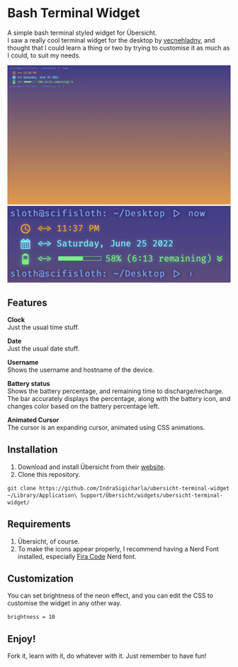 # Bash Terminal Widget
A simple bash terminal styled widget for Übersicht.  
I saw a really cool terminal widget for the desktop by [vecnehladny](https://github.com/vecnehladny), and thought that I could learn a thing or two by trying to customise it as much as I could, to suit my needs.

![Screenshot](screenshot-1.png)
![Screenshot](screenshot.png)

## Features
**Clock**  
Just the usual time stuff.

**Date**  
Just the usual date stuff.

**Username**  
Shows the username and hostname of the device.

**Battery status**  
Shows the battery percentage, and remaining time to discharge/recharge. The bar accurately displays the percentage, along with the battery icon, and changes color based on the battery percentage left.

**Animated Cursor**  
The cursor is an expanding cursor, animated using CSS animations.

 
## Installation
1. Download and install Übersicht from their [website](http://tracesof.net/uebersicht/).
2. Clone this repository.

```
git clone https://github.com/IndraSigicharla/ubersicht-terminal-widget ~/Library/Application\ Support/Übersicht/widgets/ubersicht-terminal-widget/
```

## Requirements
1. Übersicht, of course.
2. To make the icons appear properly, I recommend having a Nerd Font installed, especially [Fira Code](https://github.com/ryanoasis/nerd-fonts) Nerd font.

## Customization
You can set brightness of the neon effect, and you can edit the CSS to customise the widget in any other way.
```
brightness = 10
```

## Enjoy!
Fork it, learn with it, do whatever with it. Just remember to have fun!

